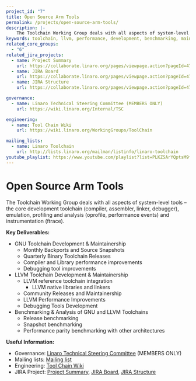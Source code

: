 ```yaml
---
project_id: "7"
title: Open Source Arm Tools
permalink: /projects/open-source-arm-tools/
description: |-
    The Toolchain Working Group deals with all aspects of system-level tools – the core development toolchain, emulation, profiling and analysis and instrumentation.
keywords: toolchain, llvm, performance, development, benchmarking, maintainership, jira, improvements, releases, source
related_core_groups:
  - "6"
related_jira_projects:
  - name: Project Summary
    url: https://collaborate.linaro.org/pages/viewpage.action?pageId=47843196#needs_to_be_updated
  - name: JIRA Board
    url: https://collaborate.linaro.org/pages/viewpage.action?pageId=47843196#needs_to_be_updated
  - name: JIRA Structure
    url: https://collaborate.linaro.org/pages/viewpage.action?pageId=47843196#needs_to_be_updated

governance:
  - name: Linaro Technical Steering Committee (MEMBERS ONLY)
    url: https://wiki.linaro.org/Internal/TSC

engineering:
  - name: Tool Chain Wiki
    url: https://wiki.linaro.org/WorkingGroups/ToolChain

mailing_lists:
  - name: Linaro Toolchain
    url: http://lists.linaro.org/mailman/listinfo/linaro-toolchain
youtube_playlist: https://www.youtube.com/playlist?list=PLKZSArYQptsM9fST9uSvNcP8miQeicKUn
---
```

# Open Source Arm Tools

The Toolchain Working Group deals with all aspects of system-level tools – the core development toolchain (compiler, assembler, linker, debugger), emulation, profiling and analysis (oprofile, performance events) and instrumentation (ftrace).

**Key Deliverables:**

- GNU Toolchain Development & Maintainership
   - Monthly Backports and Source Snapshots
   - Quarterly Binary Toolchain Releases
   - Compiler and Library performance improvements
   - Debugging tool improvements
- LLVM Toolchain Development & Maintainership
   - LLVM reference toolchain integration
      - LLVM native libraries and linkers
   - Community Releases and Maintainership
   - LLVM Performance Improvements
   - Debugging Tools Development
- Benchmarking & Analysis of GNU and LLVM Toolchains
   - Release benchmarking
   - Snapshot benchmarking
   - Performance parity benchmarking with other architectures

**Useful Information:**

- Governance: [Linaro Technical Steering Committee](https://wiki.linaro.org/Internal/TSC) (MEMBERS ONLY)
- Mailing lists: [Mailing list](http://lists.linaro.org/mailman/listinfo/linaro-toolchain)
- Engineering: [Tool Chain Wiki](https://wiki.linaro.org/WorkingGroups/ToolChain)
- JIRA Project: [Project Summary](https://collaborate.linaro.org/pages/viewpage.action?pageId=47843196#needs_to_be_updated), [JIRA Board](https://collaborate.linaro.org/pages/viewpage.action?pageId=47843196#needs_to_be_updated), [JIRA Structure](https://collaborate.linaro.org/pages/viewpage.action?pageId=47843196#needs_to_be_updated)

